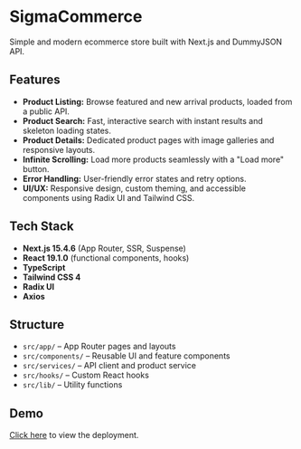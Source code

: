 # SigmaCommerce

Simple and modern ecommerce store built with Next.js and DummyJSON API.

## Features

- **Product Listing:** Browse featured and new arrival products, loaded from a public API.
- **Product Search:** Fast, interactive search with instant results and skeleton loading states.
- **Product Details:** Dedicated product pages with image galleries and responsive layouts.
- **Infinite Scrolling:** Load more products seamlessly with a "Load more" button.
- **Error Handling:** User-friendly error states and retry options.
- **UI/UX:** Responsive design, custom theming, and accessible components using Radix UI and Tailwind CSS.

## Tech Stack

- **Next.js 15.4.6** (App Router, SSR, Suspense)
- **React 19.1.0** (functional components, hooks)
- **TypeScript**
- **Tailwind CSS 4**
- **Radix UI**
- **Axios**

## Structure

- `src/app/` – App Router pages and layouts
- `src/components/` – Reusable UI and feature components
- `src/services/` – API client and product service
- `src/hooks/` – Custom React hooks
- `src/lib/` – Utility functions

## Demo

[Click here](https://sigmacommerce-ten.vercel.app/) to view the deployment.
